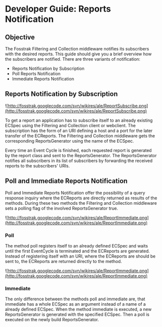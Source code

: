 # Developer Guide: Reports Notification #



## Objective ##

The Fosstrak Filtering and Collection middleware notifies its subscribers with the desired reports. This guide should give you a brief overview how the subscribers are notified. There are three variants of notification:
  * Reports Notification by Subscription
  * Poll Reports Notification
  * Immediate Reports Notification

## Reports Notification by Subscription ##

![http://fosstrak.googlecode.com/svn/wikires/ale/ReportSubscribe.png](http://fosstrak.googlecode.com/svn/wikires/ale/ReportSubscribe.png)

To get a report an application has to subscribe itself to an already existing ECSpec using the Filtering and Collection client or webclient. The subscription has the form of an URI defining a host and a port for the later transfer of the ECReports. The Filtering and Collection middleware gets the corresponding ReportsGenerator using the name of the ECSpec.

Every time an Event Cycle is finished, each requested report is generated by the report class and sent to the ReportsGenerator. The ReportsGenerator notifies all subscribers in its list of subscribers by forwarding the received reports to the subscribers' URIs.

## Poll and Immediate Reports Notification ##

Poll and Immediate Reports Notification offer the possibility of a query response inquiry where the ECReports are directly returned as results of the methods. During these two methods the Filtering and Collection middleware sets a polling flag of the involved ReportsGenerator true.

![http://fosstrak.googlecode.com/svn/wikires/ale/ReportImmediate.png](http://fosstrak.googlecode.com/svn/wikires/ale/ReportImmediate.png)

### Poll ###

The method poll registers itself to an already defined ECSpec and waits until the first EventCycle is terminated and the ECReports are generated. Instead of registering itself with an URI, where the ECReports are should be sent to, the ECReports are returned directly to the method.

![http://fosstrak.googlecode.com/svn/wikires/ale/ReportImmediate.png](http://fosstrak.googlecode.com/svn/wikires/ale/ReportImmediate.png)

### Immediate ###

The only difference between the methods poll and immediate are, that immediate has a whole ECSpec as an argument instead of a name of a already defined ECSpec. When the method immediate is executed, a new ReportsGenerator is generated with the specified ECSpec. Then a poll is executed on the newly build ReportsGenerator.